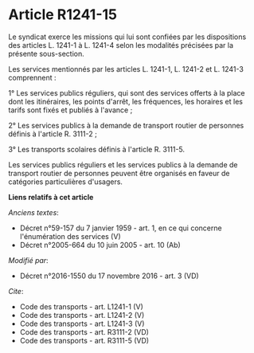 # Article R1241-15

Le syndicat exerce les missions qui lui sont confiées par les dispositions des articles L. 1241-1 à L. 1241-4 selon les
modalités précisées par la présente sous-section. 

Les services mentionnés par les articles L. 1241-1, L. 1241-2 et L. 1241-3 comprennent : 

1° Les services publics réguliers, qui sont des services offerts à la place dont les itinéraires, les points d'arrêt, les
fréquences, les horaires et les tarifs sont fixés et publiés à l'avance ; 

2° Les services publics à la demande de transport routier de personnes définis à l'article R. 3111-2 ; 

3° Les transports scolaires définis à l'article R. 3111-5. 

Les services publics réguliers et les services publics à la demande de transport routier de personnes peuvent être organisés
en faveur de catégories particulières d'usagers.

**Liens relatifs à cet article**

_Anciens textes_:

  - Décret n°59-157 du 7 janvier 1959 - art. 1, en ce qui concerne l'énumération des services (V)
  - Décret n°2005-664 du 10 juin 2005 - art. 10 (Ab)

_Modifié par_:

  - Décret n°2016-1550 du 17 novembre 2016 - art. 3 (VD)

_Cite_:

  - Code des transports - art. L1241-1 (V)
  - Code des transports - art. L1241-2 (V)
  - Code des transports - art. L1241-3 (V)
  - Code des transports - art. R3111-2 (VD)
  - Code des transports - art. R3111-5 (VD)
